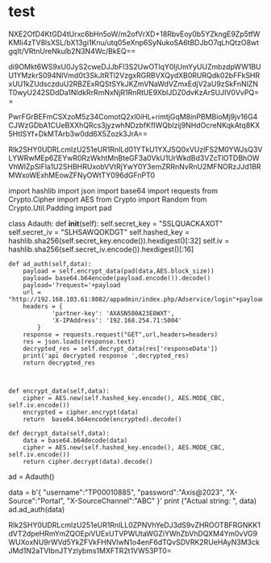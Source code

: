 # test

NXE2OfD4KtGD4tUrxc6bHn5oW/m2ofVrXD+18RbvEoy0b5YZkngE9Zp5tfWKMIi4zTV8lsXSL/bX13gi1Knu/utq05eXnp6SyNukoSA6tBDJbO7qLhQtzO8wtgqIt/VRtnUreNkulb2N3N4Wc/BkEQ==


di9OMkt6WS9xU0JyS2cweDJJbFl3S2UwOTlqY0ljUmYyUUZmbzdpWW1BUU1YMzkrS094NlVmd0t3SkJtRTl2VzgxRGRBVXQydXB0RURQdk02bFFkSHRxUU1kZUdsczduU2RBZExRQStSYkJKZmVNaWdVZmxEdjV2aU9zSkFnNlZNT0wyU242SDdDa1NIdkRrRmNxNjR1RnRtUE9XblJDZ0dvKzArSUJIV0VvPQ==


PwrFGrBEFmCSXzoM5z34ComotQ2xl0iHL+rimtjGqM8inPBMBioMj9jv16G4CJWzGDbA1CUeBXXhQRcs3jyzwhNDzbfKfIWQbIzij9NHdOcreNKqkAtq8KX5HtISYf+DkMTArb3w0dd6X5Zozk3JrA==


Rlk2SHY0UDRLcmlzU251eUR1RnlLd01YTkU1YXJSQ0xVUzlFS2M0YWJsQ3VLYWRwMEp6ZEYwR0RzWkhtMnBteGF3a0VkU1UrWkdBd3VZcTlOTDBhOWVhWlZpSlFla1U2SHBHRUxobVVtRjYwY0Y3emZRRnNvRnU2MFNORzJJd1BRMWxoWExhMEowZFNyOWtTY096dGFnPT0


import hashlib
import json
import base64
import requests
from Crypto.Cipher import AES
from Crypto import Random
from Crypto.Util.Padding import pad

class Adauth:
    def __init__(self):
        self.secret_key = "SSLQUACKAXOT"
        self.secret_iv = "SLHSAWQOKDGT"
        self.hashed_key = hashlib.sha256(self.secret_key.encode()).hexdigest()[:32]
        self.iv = hashlib.sha256(self.secret_iv.encode()).hexdigest()[:16]


    def ad_auth(self,data):
        payload = self.encrypt_data(pad(data,AES.block_size))
        payload= base64.b64encode(payload.encode()).decode()
        payload='?request='+payload
        url = "http://192.168.103.61:8082/appadmin/index.php/Adservice/login"+payload
        headers = {
                'partner-key': 'AXASN580A23E8WXT',
                'X-IPAddress': '192.168.254.71:5004'
            }
        response = requests.request("GET",url,headers=headers)
        res = json.loads(response.text)
        decrypted_res = self.decrypt_data(res['responseData'])
        print('api decrypted response ',decrypted_res)
        return decrypted_res



    def encrypt_data(self,data):
        cipher = AES.new(self.hashed_key.encode(), AES.MODE_CBC, self.iv.encode())
        encrypted = cipher.encrypt(data)
        return  base64.b64encode(encrypted).decode()

    def decrypt_data(self,data):
        data = base64.b64decode(data)
        cipher = AES.new(self.hashed_key.encode(), AES.MODE_CBC, self.iv.encode())
        return cipher.decrypt(data).decode()

ad = Adauth()

data = b'{ "username":"TP00010885", "password":"Axis@2023", "X-Source":"Portal", "X-SourceChannel":"ABC" }'
print ("Actual string: ", data)
ad.ad_auth(data)



Rlk2SHY0UDRLcmlzU251eUR1RnlLL0ZPNVhYeDJ3dS9vZHROOTBFRGNKK1dVT2dpeHRmYmZQOEpiVUExUTVPWUtaWGZiYWhZbVhDQXM4Ym0vVG9WUXoxNU9rWVd5YkZFVkFHNVIwN1o4enF6dTQvSDVRK2RUeHAyN3M3ckJMd1N2aTVIbnJTYzlybms1MXFTR2t1VW53PT0=

